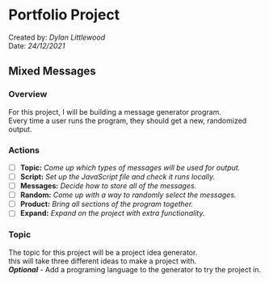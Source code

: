 # Portfolio Project

Created by: *Dylan Littlewood*  
Date: *24/12/2021*

## Mixed Messages

### Overview

For this project, I will be building a message generator program.  
Every time a user runs the program, they should get a new, randomized output.

### Actions

* [ ] **Topic:** *Come up which types of messages will be used for output.*
* [ ] **Script:** *Set up the JavaScript file and check it runs locally.*
* [ ] **Messages:** *Decide how to store all of the messages.*
* [ ] **Random:** *Come up with a way to randomly select the messages.*
* [ ] **Product:** *Bring all sections of the program together.*
* [ ] **Expand:** *Expand on the project with extra functionality.*

### Topic

The topic for this project will be a project idea generator.  
this will take three different ideas to make a project with.  
 ***Optional*** - Add a programing language to the generator to try the project in.

